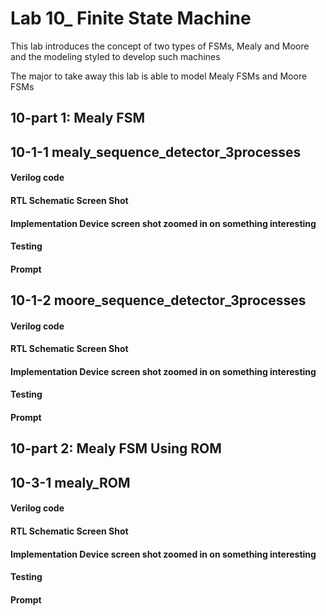 # Lab 10_ Finite State Machine

This lab introduces the concept of two types of FSMs, Mealy and Moore and the modeling styled to develop such machines

The major to take away this lab is able to model Mealy FSMs and Moore FSMs



## 10-part 1: Mealy FSM

## 	10-1-1 mealy_sequence_detector_3processes

#### Verilog code



#### RTL Schematic Screen Shot



#### Implementation Device screen shot zoomed in on something interesting



#### Testing



#### Prompt





## 10-1-2 moore_sequence_detector_3processes

#### Verilog code



#### RTL Schematic Screen Shot



#### Implementation Device screen shot zoomed in on something interesting



#### Testing



#### Prompt





## 10-part 2: Mealy FSM Using ROM

## 10-3-1 mealy_ROM

#### Verilog code



#### RTL Schematic Screen Shot



#### Implementation Device screen shot zoomed in on something interesting



#### Testing



#### Prompt

